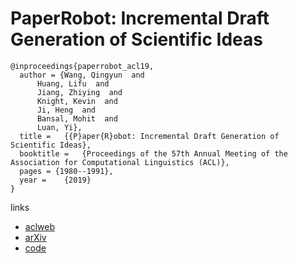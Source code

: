 # PaperRobot: Incremental Draft Generation of Scientific Ideas

```
@inproceedings{paperrobot_acl19,
  author = {Wang, Qingyun  and
      Huang, Lifu  and
      Jiang, Zhiying  and
      Knight, Kevin  and
      Ji, Heng  and
      Bansal, Mohit  and
      Luan, Yi},
  title = 	{{P}aper{R}obot: Incremental Draft Generation of Scientific Ideas},
  booktitle = 	{Proceedings of the 57th Annual Meeting of the Association for Computational Linguistics (ACL)},
  pages = {1980--1991},
  year = 	{2019}
}
```

links
- [aclweb](https://www.aclweb.org/anthology/papers/P/P19/P19-1191/)
- [arXiv](https://arxiv.org/abs/1905.07870)
- [code](https://github.com/EagleW/PaperRobot)
